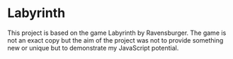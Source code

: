 # Labyrinth
This project is based on the game Labyrinth by Ravensburger. The game is not an exact copy but the aim of the project was not to provide something new or unique but to demonstrate my JavaScript potential.
